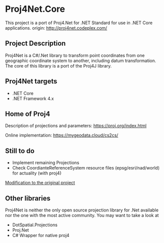 # Proj4Net.Core

This project is a port of Proj4.Net for .NET Standard for use in .NET Core applications. 
origin: http://proj4net.codeplex.com/

## Project Description

Proj4Net is a C#/.Net library to transform point coordinates from one geographic coordinate system to another, 
including datum transformation. The core of this library is a port of the Proj4J library.

## Proj4Net targets

* .NET Core
* .NET Framework 4.x

## Home of Proj4

Description of projections and parameters: https://proj.org/index.html

Online implementation: https://mygeodata.cloud/cs2cs/

## Still to do

* Implement remaining Projections
* Check CoordianteReferenceSystem resource files (epsg/esri/nad/world) for actuality (with proj4)

[Modification to the original project](./doc/modifications.md)

## Other libraries

Proj4Net is neither the only open source projection library for .Net available nor the one with the most active 
community. You may want to take a look at

* DotSpatial.Projections
* Proj.Net
* C# Wrapper for native proj4